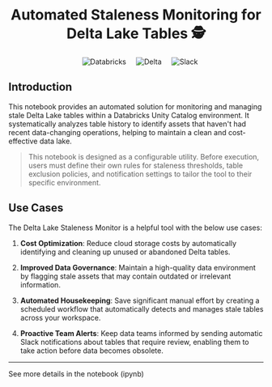 <h1 align="center">Automated Staleness Monitoring for Delta Lake Tables 🕵️</h1>
<p align="center">
    <img alt="Databricks" src="https://img.shields.io/badge/Databricks-FF3621.svg?style=for-the-badge&logo=Databricks&logoColor=white" />
    <img alt="Delta" src="https://img.shields.io/badge/Delta-003366.svg?style=for-the-badge&logo=Delta&logoColor=white" />
    <img alt="Slack" src="https://img.shields.io/badge/Slack-4A154B.svg?style=for-the-badge&logo=Slack&logoColor=white" />
</p>

## Introduction

This notebook provides an automated solution for monitoring and managing stale Delta Lake tables within a Databricks Unity Catalog environment. It systematically analyzes table history to identify assets that haven't had recent data-changing operations, helping to maintain a clean and cost-effective data lake.

> This notebook is designed as a configurable utility. Before execution, users must define their own rules for staleness thresholds, table exclusion policies, and notification settings to tailor the tool to their specific environment.

## Use Cases

The Delta Lake Staleness Monitor is a helpful tool with the below use cases:

1.  **Cost Optimization**: Reduce cloud storage costs by automatically identifying and cleaning up unused or abandoned Delta tables.

2.  **Improved Data Governance**: Maintain a high-quality data environment by flagging stale assets that may contain outdated or irrelevant information.

3.  **Automated Housekeeping**: Save significant manual effort by creating a scheduled workflow that automatically detects and manages stale tables across your workspace.

4.  **Proactive Team Alerts**: Keep data teams informed by sending automatic Slack notifications about tables that require review, enabling them to take action before data becomes obsolete.

---
See more details in the notebook (ipynb)